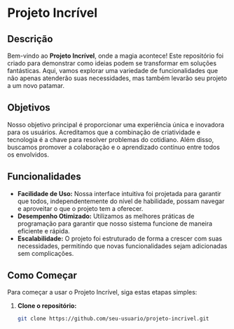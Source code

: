 # Projeto Incrível

## Descrição

Bem-vindo ao **Projeto Incrível**, onde a magia acontece! Este repositório foi criado para demonstrar como ideias podem se transformar em soluções fantásticas. Aqui, vamos explorar uma variedade de funcionalidades que não apenas atenderão suas necessidades, mas também levarão seu projeto a um novo patamar. 

## Objetivos

Nosso objetivo principal é proporcionar uma experiência única e inovadora para os usuários. Acreditamos que a combinação de criatividade e tecnologia é a chave para resolver problemas do cotidiano. Além disso, buscamos promover a colaboração e o aprendizado contínuo entre todos os envolvidos.

## Funcionalidades

- **Facilidade de Uso:** Nossa interface intuitiva foi projetada para garantir que todos, independentemente do nível de habilidade, possam navegar e aproveitar o que o projeto tem a oferecer.
- **Desempenho Otimizado:** Utilizamos as melhores práticas de programação para garantir que nosso sistema funcione de maneira eficiente e rápida.
- **Escalabilidade:** O projeto foi estruturado de forma a crescer com suas necessidades, permitindo que novas funcionalidades sejam adicionadas sem complicações.

## Como Começar

Para começar a usar o Projeto Incrível, siga estas etapas simples:

1. **Clone o repositório:**
   ```bash
   git clone https://github.com/seu-usuario/projeto-incrivel.git
